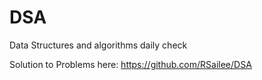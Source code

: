 # DSA
Data Structures and algorithms daily check

Solution to Problems here:
https://github.com/RSailee/DSA